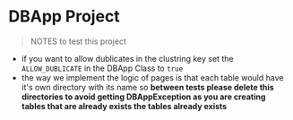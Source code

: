 # DBApp Project

> NOTES to test this project

* if you want to allow dublicates in the clustring key set the `ALLOW_DUBLICATE` in the DBApp Class to `true`
* the way we implement the logic of pages is that each table would have it's own directory with its name so __between tests please delete this directories to avoid getting DBAppException as you are creating tables that are already exists the tables already exists__
